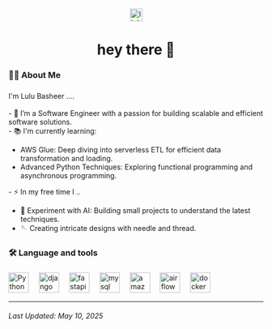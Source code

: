 
###

<div align="center">
  <a href="https://www.linkedin.com/in/lulu-basheer">
  <img src="https://img.shields.io/static/v1?message=LinkedIn&logo=linkedin&label=&color=0077B5&logoColor=white&labelColor=&style=for-the-badge" height="25" alt="linkedin logo"  />
  </a>
</div>

###

###

<h1 align="center">hey there 👋</h1>

###

<h3 align="left">👩‍💻  About Me</h3>

###

<p align="left">I'm Lulu Basheer ....<br><br>- 🔭 I’m a Software Engineer with a passion for building scalable and efficient software solutions.<br>- 📚 I'm currently learning:

<ul>
  <li>AWS Glue: Deep diving into serverless ETL for efficient data transformation and loading.</li>
  <li>Advanced Python Techniques: Exploring functional programming and asynchronous programming.</li>
</ul>
- ⚡ In my free time I ..
<ul>
    <li> 🤖 Experiment with AI: Building small projects to understand the latest techniques.</li>
    <li> 🪡 Creating intricate designs with needle and thread.</li>
  </ul>
  </p>

###

<h3 align="left">🛠 Language and tools</h3>

###

<div align="left">
  <img src="https://cdn.jsdelivr.net/gh/devicons/devicon/icons/python/python-original.svg" height="40" alt="Python logo"  />
  <img width="12" />
  <img src="https://cdn.jsdelivr.net/gh/devicons/devicon/icons/django/django-plain-wordmark.svg" height="40" alt="django logo"  />
  <img width="12" />
  <img src="https://cdn.jsdelivr.net/gh/devicons/devicon/icons/fastapi/fastapi-plain-wordmark.svg" height="40" alt="fastapi logo"  />
  <img width="12" />
  <img src="https://cdn.jsdelivr.net/gh/devicons/devicon/icons/mysql/mysql-plain-wordmark.svg" height="40" alt="mysql logo"  />
  <img width="12" />
  <img src="https://cdn.jsdelivr.net/gh/devicons/devicon/icons/amazonwebservices/amazonwebservices-line-wordmark.svg" height="40" alt="amazonwebservices logo"  />
  <img width="12" />
  <img src="https://cdn.jsdelivr.net/gh/devicons/devicon/icons/apacheairflow/apacheairflow-original-wordmark.svg" height="40" alt="airflow logo"  />
  <img width="12" />
  <img src="https://cdn.jsdelivr.net/gh/devicons/devicon/icons/docker/docker-plain-wordmark.svg" height="40" alt="docker logo"  />
</div>

---

###### Last Updated: May 10, 2025
